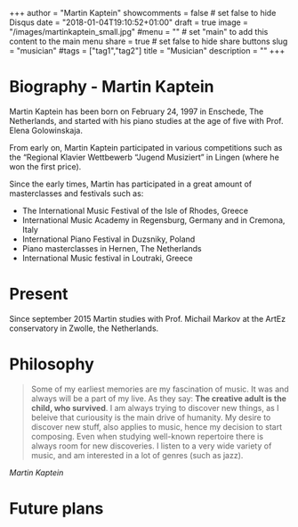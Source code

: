 +++
author = "Martin Kaptein"
showcomments = false	# set false to hide Disqus
date = "2018-01-04T19:10:52+01:00"
draft = true
image = "/images/martinkaptein_small.jpg"
#menu = ""		# set "main" to add this content to the main menu
share = true	# set false to hide share buttons
slug = "musician"
#tags = ["tag1","tag2"]
title = "Musician"
description = ""
+++



# Biography - Martin Kaptein

Martin Kaptein has been born on February 24, 1997 in Enschede, The Netherlands, and started with his piano studies at the age of five with Prof. Elena Golowinskaja. 

From early on, Martin Kaptein participated in various competitions such as the “Regional Klavier Wettbewerb “Jugend Musiziert” in Lingen (where he won the first price).

Since the early times, Martin has participated in a great amount of masterclasses and festivals such as:

- The International Music Festival of the Isle of Rhodes, Greece
- International Music Academy in Regensburg, Germany and in Cremona, Italy
- International Piano Festival in Duzsniky, Poland
- Piano masterclasses in Hernen, The Netherlands
- International Music festival in Loutraki, Greece

# Present

Since september 2015 Martin studies with Prof. Michail Markov at the ArtEz conservatory in Zwolle, the Netherlands.

# Philosophy

> Some of my earliest memories are my fascination of music. It was and always will be a part of my live.
> As they say: **The creative adult is the child, who survived**. I am always trying to discover new things, as I beleive that curiousity is the main drive of humanity. My desire to discover new stuff, also applies to music, hence my decision to start composing.
> Even when studying well-known repertoire there is always room for new discoveries.
> I listen to a very wide variety of music, and am interested in a lot of genres (such as jazz).

*Martin Kaptein*


# Future plans

